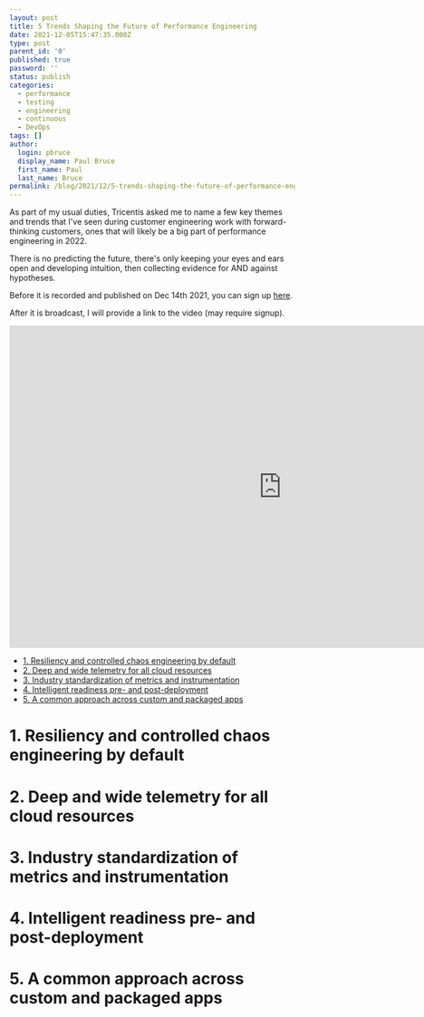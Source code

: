 ```yaml
---
layout: post
title: 5 Trends Shaping the Future of Performance Engineering
date: 2021-12-05T15:47:35.000Z
type: post
parent_id: '0'
published: true
password: ''
status: publish
categories:
  - performance
  - testing
  - engineering
  - continuous
  - DevOps
tags: []
author:
  login: pbruce
  display_name: Paul Bruce
  first_name: Paul
  last_name: Bruce
permalink: /blog/2021/12/5-trends-shaping-the-future-of-performance-engineering/
---
```

As part of my usual duties, Tricentis asked me to name a few key themes and trends
 that I've seen during customer engineering work with forward-thinking customers,
 ones that will likely be a big part of performance engineering in 2022.

There is no predicting the future, there's only keeping your eyes and ears open
 and developing intuition, then collecting evidence for AND against hypotheses.

Before it is recorded and published on Dec 14th 2021, you can sign up [here](https://www.bigmarker.com/techwell-corporation/5-Trends-Shaping-the-Future-of-Performance-Engineering).

After it is broadcast, I will provide a link to the video (may require signup).

<iframe src="https://docs.google.com/presentation/d/e/2PACX-1vQCtC7zalzcJkXfSYgFXcKyFoek4pTX494cZglTU303devTx1csCx-CBb-PrCroklIaCjunraJ19SI2/embed?start=true&loop=true&delayms=3000" frameborder="0" width="960" height="569" allowfullscreen="true" mozallowfullscreen="true" webkitallowfullscreen="true"></iframe>

- [1. Resiliency and controlled chaos engineering by default](#1-resiliency-and-controlled-chaos-engineering-by-default)
- [2. Deep and wide telemetry for all cloud resources](#2-deep-and-wide-telemetry-for-all-cloud-resources)
- [3. Industry standardization of metrics and instrumentation](#3-industry-standardization-of-metrics-and-instrumentation)
- [4. Intelligent readiness pre- and post-deployment](#4-intelligent-readiness-pre--and-post-deployment)
- [5. A common approach across custom and packaged apps](#5-a-common-approach-across-custom-and-packaged-apps)

# 1. Resiliency and controlled chaos engineering by default
# 2. Deep and wide telemetry for all cloud resources
# 3. Industry standardization of metrics and instrumentation
# 4. Intelligent readiness pre- and post-deployment
# 5. A common approach across custom and packaged apps
